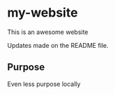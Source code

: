 # my-website

This is an awesome website

Updates made on the README file.

## Purpose

Even less purpose locally